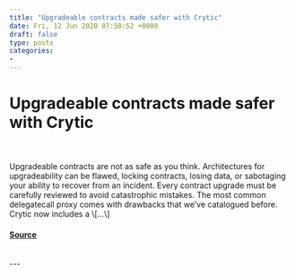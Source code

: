 ```yaml
---
title: "Upgradeable contracts made safer with Crytic"
date: Fri, 12 Jun 2020 07:50:52 +0000
draft: false
type: posts
categories: 
- 
---
```

# Upgradeable contracts made safer with Crytic

<br/>

<br/>
Upgradeable contracts are not as safe as you think. Architectures for upgradeability can be flawed, locking contracts, losing data, or sabotaging your ability to recover from an incident. Every contract upgrade must be carefully reviewed to avoid catastrophic mistakes. The most common delegatecall proxy comes with drawbacks that we’ve catalogued before. Crytic now includes a \[…\]

#### [Source](https://blog.trailofbits.com/2020/06/12/upgradeable-contracts-made-safer-with-crytic/)

<br/>
---
